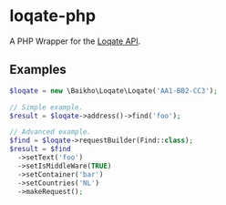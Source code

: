 # loqate-php

A PHP Wrapper for the [Loqate API](https://www.loqate.com/resources/support/apis/).

## Examples

```php
$loqate = new \Baikho\Loqate\Loqate('AA1-BB2-CC3');

// Simple example.
$result = $loqate->address()->find('foo');

// Advanced example.
$find = $loqate->requestBuilder(Find::class);
$result = $find
  ->setText('foo')
  ->setIsMiddleWare(TRUE)
  ->setContainer('bar')
  ->setCountries('NL')
  ->makeRequest();
```
